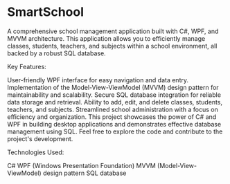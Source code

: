 # SmartSchool
A comprehensive school management application built with C#, WPF, and MVVM architecture. This application allows you to efficiently manage classes, students, teachers, and subjects within a school environment, all backed by a robust SQL database.

Key Features:

User-friendly WPF interface for easy navigation and data entry.
Implementation of the Model-View-ViewModel (MVVM) design pattern for maintainability and scalability.
Secure SQL database integration for reliable data storage and retrieval.
Ability to add, edit, and delete classes, students, teachers, and subjects.
Streamlined school administration with a focus on efficiency and organization.
This project showcases the power of C# and WPF in building desktop applications and demonstrates effective database management using SQL. Feel free to explore the code and contribute to the project's development.

Technologies Used:

C#
WPF (Windows Presentation Foundation)
MVVM (Model-View-ViewModel) design pattern
SQL database
